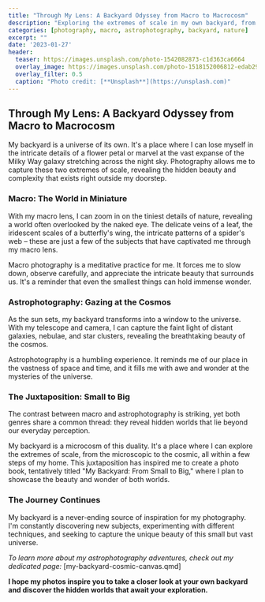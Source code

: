 ```yaml
---
title: "Through My Lens: A Backyard Odyssey from Macro to Macrocosm"
description: "Exploring the extremes of scale in my own backyard, from the intricate details of insects to the vast expanse of the night sky."
categories: [photography, macro, astrophotography, backyard, nature]
excerpt: ""
date: '2023-01-27'
header:
  teaser: https://images.unsplash.com/photo-1542082873-c1d363ca6664
  overlay_image: https://images.unsplash.com/photo-1518152006812-edab29b069ac
  overlay_filter: 0.5
  caption: "Photo credit: [**Unsplash**](https://unsplash.com)"
---
```


## Through My Lens: A Backyard Odyssey from Macro to Macrocosm

My backyard is a universe of its own. It's a place where I can lose myself in the intricate details of a flower petal or marvel at the vast expanse of the Milky Way galaxy stretching across the night sky. Photography allows me to capture these two extremes of scale, revealing the hidden beauty and complexity that exists right outside my doorstep.

### Macro: The World in Miniature

With my macro lens, I can zoom in on the tiniest details of nature, revealing a world often overlooked by the naked eye. The delicate veins of a leaf, the iridescent scales of a butterfly's wing, the intricate patterns of a spider's web – these are just a few of the subjects that have captivated me through my macro lens.

Macro photography is a meditative practice for me. It forces me to slow down, observe carefully, and appreciate the intricate beauty that surrounds us. It's a reminder that even the smallest things can hold immense wonder.

### Astrophotography: Gazing at the Cosmos

As the sun sets, my backyard transforms into a window to the universe. With my telescope and camera, I can capture the faint light of distant galaxies, nebulae, and star clusters, revealing the breathtaking beauty of the cosmos.

Astrophotography is a humbling experience. It reminds me of our place in the vastness of space and time, and it fills me with awe and wonder at the mysteries of the universe.

### The Juxtaposition: Small to Big

The contrast between macro and astrophotography is striking, yet both genres share a common thread: they reveal hidden worlds that lie beyond our everyday perception. 

My backyard is a microcosm of this duality. It's a place where I can explore the extremes of scale, from the microscopic to the cosmic, all within a few steps of my home. This juxtaposition has inspired me to create a photo book, tentatively titled "My Backyard: From Small to Big," where I plan to showcase the beauty and wonder of both worlds.

### The Journey Continues

My backyard is a never-ending source of inspiration for my photography.  I'm constantly discovering new subjects, experimenting with different techniques, and seeking to capture the unique beauty of this small but vast universe.

*To learn more about my astrophotography adventures, check out my dedicated page:* 
[my-backyard-cosmic-canvas.qmd]

**I hope my photos inspire you to take a closer look at your own backyard and discover the hidden worlds that await your exploration.**
